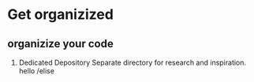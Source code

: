 # Get organizized
## organizize your code
1. Dedicated Depository 
Separate directory for research and inspiration.
hello /elise
